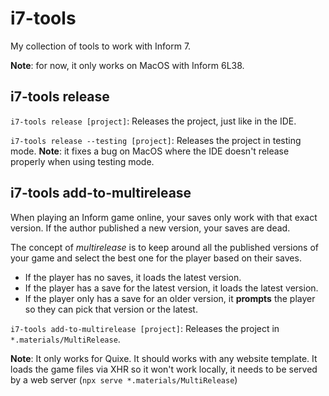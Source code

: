 # i7-tools

My collection of tools to work with Inform 7.

**Note**: for now, it only works on MacOS with Inform 6L38.

## i7-tools release

`i7-tools release [project]`: Releases the project, just like in the IDE.

`i7-tools release --testing [project]`: Releases the project in testing mode.
**Note**: it fixes a bug on MacOS where the IDE doesn't release properly when using testing mode.

## i7-tools add-to-multirelease

When playing an Inform game online, your saves only work with that exact version. If the author published a new version, your saves are dead.

The concept of _multirelease_ is to keep around all the published versions of your game and select the best one for the player based on their saves.

- If the player has no saves, it loads the latest version.
- If the player has a save for the latest version, it loads the latest version.
- If the player only has a save for an older version, it **prompts** the player so they can pick that version or the latest.

`i7-tools add-to-multirelease [project]`: Releases the project in `*.materials/MultiRelease`.

**Note**:
It only works for Quixe. It should works with any website template.
It loads the game files via XHR so it won't work locally, it needs to be served by a web server (`npx serve *.materials/MultiRelease`)
